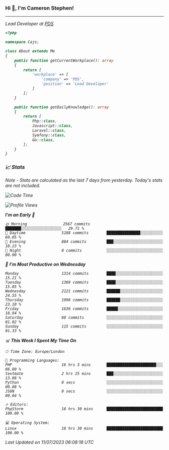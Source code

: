 ### Hi 👋, I'm Cameron Stephen!
<hr>
<p><em>Lead Developer at <a href="https://prindatasolutions.co.uk">PDS</a></p>


```php
<?php

namespace Cajs;

class About extends Me
{
    public function getCurrentWorkplace(): array
    {
        return [
            'workplace' => [
                'company' => 'PDS',
                'position' => 'Lead Developer'
            ]
        ];
    }

    public function getDailyKnowledge(): array
    {
        return [
            Php::class,
            Javascript::class,
            Laravel::class,
            Symfony::class,
            Go::class,
        ];
    }
}
```

### 📈 Stats
<p><em>Note - Stats are calculated as the last 7 days from yesterday. Today's stats are not included.</em></p>


<!--START_SECTION:waka-->
![Code Time](http://img.shields.io/badge/Code%20Time-3%2C450%20hrs%2043%20mins-blue)

![Profile Views](http://img.shields.io/badge/Profile%20Views-13-blue)

**I'm an Early 🐤** 

```text
🌞 Morning                2567 commits        ███████░░░░░░░░░░░░░░░░░░   29.71 % 
🌆 Daytime                5188 commits        ███████████████░░░░░░░░░░   60.05 % 
🌃 Evening                884 commits         ███░░░░░░░░░░░░░░░░░░░░░░   10.23 % 
🌙 Night                  0 commits           ░░░░░░░░░░░░░░░░░░░░░░░░░   00.00 % 
```
📅 **I'm Most Productive on Wednesday** 

```text
Monday                   1314 commits        ████░░░░░░░░░░░░░░░░░░░░░   15.21 % 
Tuesday                  1369 commits        ████░░░░░░░░░░░░░░░░░░░░░   15.85 % 
Wednesday                2121 commits        ██████░░░░░░░░░░░░░░░░░░░   24.55 % 
Thursday                 1996 commits        ██████░░░░░░░░░░░░░░░░░░░   23.10 % 
Friday                   1636 commits        █████░░░░░░░░░░░░░░░░░░░░   18.94 % 
Saturday                 88 commits          ░░░░░░░░░░░░░░░░░░░░░░░░░   01.02 % 
Sunday                   115 commits         ░░░░░░░░░░░░░░░░░░░░░░░░░   01.33 % 
```


📊 **This Week I Spent My Time On** 

```text
🕑︎ Time Zone: Europe/London

💬 Programming Languages: 
PHP                      16 hrs 3 mins       ██████████████████████░░░   86.80 % 
textmate                 2 hrs 25 mins       ███░░░░░░░░░░░░░░░░░░░░░░   13.08 % 
Python                   0 secs              ░░░░░░░░░░░░░░░░░░░░░░░░░   00.08 % 
JSON                     0 secs              ░░░░░░░░░░░░░░░░░░░░░░░░░   00.04 % 

🔥 Editors: 
PhpStorm                 18 hrs 30 mins      █████████████████████████   100.00 % 

💻 Operating System: 
Linux                    18 hrs 30 mins      █████████████████████████   100.00 % 
```


 Last Updated on 11/07/2023 06:08:18 UTC
<!--END_SECTION:waka-->
